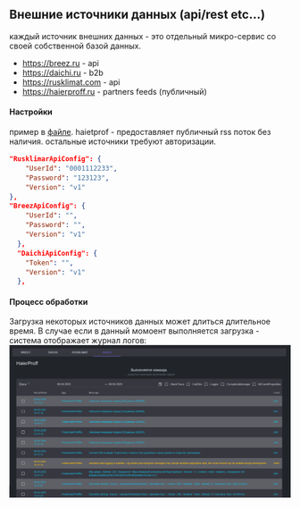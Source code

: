 ## Внешние источники данных (api/rest etc...)
каждый источник внешних данных - это отдельный микро-сервис со своей собственной базой данных.

 - https://breez.ru - api
 - https://daichi.ru - b2b
 - https://rusklimat.com - api
 - https://haierproff.ru - partners feeds (публичный)

#### Настройки
пример в [файле](outers-credentials-example.json).
haietprof - предоставляет публичный rss поток без наличия.
остальные источники требуют авторизации.
```json
"RusklimarApiConfig": {
    "UserId": "0001112233",
    "Password": "123123",
    "Version": "v1"
},
"BreezApiConfig": {
    "UserId": "",
    "Password": "",
    "Version": "v1"
  },
  "DaichiApiConfig": {
    "Token": "",
    "Version": "v1"
  },
```

#### Процесс обработки
Загрузка некоторых источников данных может длиться длительное время. В случае если в данный момоент выполняется загрузка - система отображает журнал логов:
![dd](FeedsHaierProffRuService/img/download-progress.png)